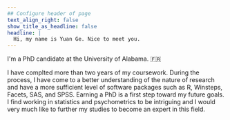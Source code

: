 ```yaml
---
## Configure header of page
text_align_right: false
show_title_as_headline: false
headline: |
  Hi, my name is Yuan Ge. Nice to meet you.
---
```


<!-- this is a subheadline -->
I'm a PhD candidate at the University of Alabama. :fr: 

I have complted more than two years of my coursework. During the process, I have come to a better understanding of the nature of research and have a more sufficient level of software packages such as R, Winsteps, Facets, SAS, and SPSS. Earning a PhD is a first step toward my future goals. I find working in statistics and psychometrics to be intriguing and I would very much like to further my studies to become an expert in this field. 